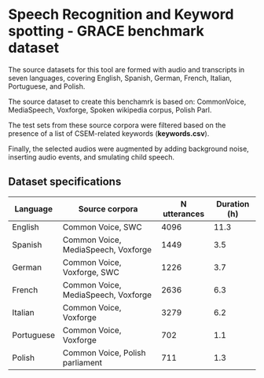 # Speech Recognition and Keyword spotting - GRACE benchmark dataset

The source datasets for this tool are formed with audio and transcripts in seven languages, covering English, Spanish, German, French, Italian, Portuguese, and Polish.


The source dataset to create this benchamrk is based on: CommonVoice, MediaSpeech, Voxforge, Spoken wikipedia corpus, Polish Parl. 

The test sets from these source corpora were filtered based on the presence of a list of CSEM-related keywords (**keywords.csv**).

Finally, the selected audios were augmented by adding background noise, inserting audio events, and smulating child speech.


## Dataset specifications

| Language | Source corpora            | N utterances | Duration (h) |
|-------------------|-------------------------------------|------------|------------|
| English           | Common Voice, SWC                   | 4096       | 11.3       |
| Spanish           | Common Voice, MediaSpeech, Voxforge | 1449       | 3.5        |
| German            | Common Voice, Voxforge, SWC         | 1226       | 3.7        |
| French            | Common Voice, MediaSpeech, Voxforge | 2636       | 6.3        |
| Italian           | Common Voice, Voxforge              | 3279       | 6.2        |
| Portuguese        | Common Voice, Voxforge              | 702        | 1.1        |
| Polish            | Common Voice, Polish parliament     | 711        | 1.3        |
